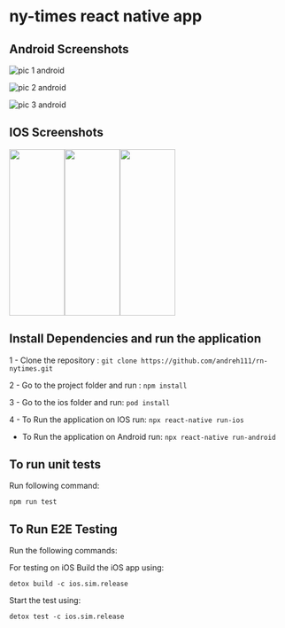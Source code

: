 # ny-times react native app

## Android Screenshots

![pic 1 android](https://github.com/andreh111/rn-nytimes/blob/master/demos/android/Screenshot_1641309756.png?raw=true)

![pic 2 android](https://github.com/andreh111/rn-nytimes/blob/master/demos/android/Screenshot_1641309772.png?raw=true)

![pic 3 android](https://github.com/andreh111/rn-nytimes/blob/master/demos/android/Screenshot_1641309918.png?raw=true)

## IOS Screenshots

<div style="display:flex;flex-direction:row">
    <img style="width:100px;height:300px;" src="https://github.com/andreh111/rn-nytimes/blob/master/demos/ios/Simulator%20Screen%20Shot%20-%20iPhone%2013%20-%202022-01-04%20at%2016.22.43.png?raw=true"/>
    <img style="width:100px;height:300px;" src="https://github.com/andreh111/rn-nytimes/blob/master/demos/ios/Simulator%20Screen%20Shot%20-%20iPhone%2013%20-%202022-01-04%20at%2016.22.47.png?raw=true"/>
    <img style="width:100px;height:300px;" src="https://github.com/andreh111/rn-nytimes/blob/master/demos/ios/Simulator%20Screen%20Shot%20-%20iPhone%2013%20-%202022-01-04%20at%2016.25.01.png?raw=true"/>
</div>





## Install Dependencies and run the application

1 - Clone the repository : `git clone https://github.com/andreh111/rn-nytimes.git`

2 - Go to the project folder and run : `npm install`

3 - Go to the ios folder and run: `pod install`

4 - To Run the application on IOS run: `npx react-native run-ios`
  - To Run the application on Android run: `npx react-native run-android`


## To run unit tests

Run following command:

`npm run test`


## To Run E2E Testing

Run the following commands: 


For testing on iOS
Build the iOS app using:

`detox build -c ios.sim.release`

Start the test using:

`detox test -c ios.sim.release`